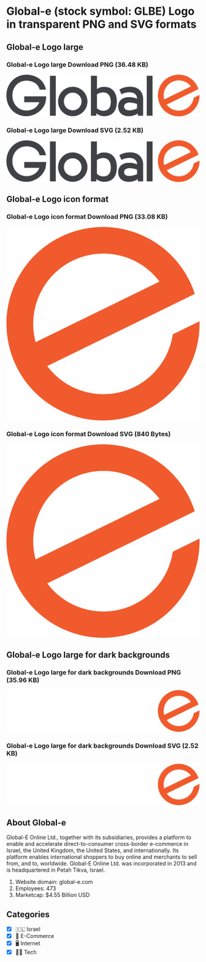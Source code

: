 # Global-e (stock symbol: GLBE) Logo in transparent PNG and SVG formats

## Global-e Logo large

### Global-e Logo large Download PNG (36.48 KB)

![Global-e Logo large Download PNG (36.48 KB)](/img/orig/GLBE_BIG-ecb9f03d.png)

### Global-e Logo large Download SVG (2.52 KB)

![Global-e Logo large Download SVG (2.52 KB)](/img/orig/GLBE_BIG-afe6b8ca.svg)

## Global-e Logo icon format

### Global-e Logo icon format Download PNG (33.08 KB)

![Global-e Logo icon format Download PNG (33.08 KB)](/img/orig/GLBE-b069942b.png)

### Global-e Logo icon format Download SVG (840 Bytes)

![Global-e Logo icon format Download SVG (840 Bytes)](/img/orig/GLBE-2849109a.svg)

## Global-e Logo large for dark backgrounds

### Global-e Logo large for dark backgrounds Download PNG (35.96 KB)

![Global-e Logo large for dark backgrounds Download PNG (35.96 KB)](/img/orig/GLBE_BIG.D-fde1db33.png)

### Global-e Logo large for dark backgrounds Download SVG (2.52 KB)

![Global-e Logo large for dark backgrounds Download SVG (2.52 KB)](/img/orig/GLBE_BIG.D-a76be355.svg)

## About Global-e

Global-E Online Ltd., together with its subsidiaries, provides a platform to enable and accelerate direct-to-consumer cross-border e-commerce in Israel, the United Kingdom, the United States, and internationally. Its platform enables international shoppers to buy online and merchants to sell from, and to, worldwide. Global-E Online Ltd. was incorporated in 2013 and is headquartered in Petah Tikva, Israel.

1. Website domain: global-e.com
2. Employees: 473
3. Marketcap: $4.55 Billion USD


## Categories
- [x] 🇮🇱 Israel
- [x] 🛒 E-Commerce
- [x] 🖥️ Internet
- [x] 👩‍💻 Tech
